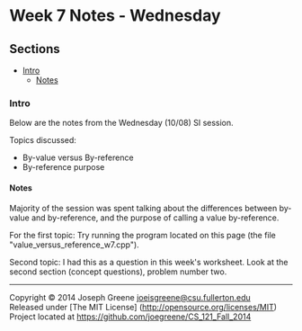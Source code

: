 # Week 7 Notes - Wednesday

## Sections
- [Intro](#intro)
  - [Notes](#notes)
  
### Intro
Below are the notes from the Wednesday (10/08) SI session.

Topics discussed:
- By-value versus By-reference
- By-reference purpose

#### Notes
Majority of the session was spent talking about the differences between by-value and by-reference, and 
the purpose of calling a value by-reference.

For the first topic: Try running the program located on this page (the file "value_versus_reference_w7.cpp").

Second topic: I had this as a question in this week's worksheet. Look at the second section (concept questions), 
problem number two.

-------------------------------------------------------------------------------

Copyright &copy; 2014 Joseph Greene <joeisgreene@csu.fullerton.edu>  
Released under [The MIT License] (http://opensource.org/licenses/MIT)  
Project located at <https://github.com/joegreene/CS_121_Fall_2014>